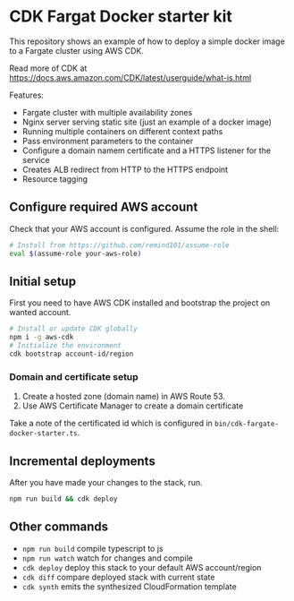 # CDK Fargat Docker starter kit

This repository shows an example of how to deploy a simple docker image to a Fargate cluster using AWS CDK.

Read more of CDK at <https://docs.aws.amazon.com/CDK/latest/userguide/what-is.html>

Features:

* Fargate cluster with multiple availability zones
* Nginx server serving static site (just an example of a docker image)
* Running multiple containers on different context paths
* Pass environment parameters to the container
* Configure a domain namem certificate and a HTTPS listener for the service
* Creates ALB redirect from HTTP to the HTTPS endpoint
* Resource tagging

## Configure required AWS account

Check that your AWS account is configured. Assume the role in the shell:

```bash
# Install from https://github.com/remind101/assume-role
eval $(assume-role your-aws-role)
```

## Initial setup

First you need to have AWS CDK installed and bootstrap the project on wanted account.

```bash
# Install or update CDK globally
npm i -g aws-cdk
# Initialize the environment
cdk bootstrap account-id/region
```

### Domain and certificate setup

1. Create a hosted zone (domain name) in AWS Route 53.
2. Use AWS Certificate Manager to create a domain certificate

Take a note of the certificated id which is configured in `bin/cdk-fargate-docker-starter.ts`.

## Incremental deployments

After you have made your changes to the stack, run.

```bash
npm run build && cdk deploy
```

## Other commands

* `npm run build`   compile typescript to js
* `npm run watch`   watch for changes and compile
* `cdk deploy`      deploy this stack to your default AWS account/region
* `cdk diff`        compare deployed stack with current state
* `cdk synth`       emits the synthesized CloudFormation template
